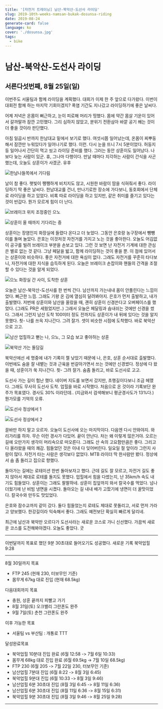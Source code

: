 ```yaml
---
title: '[자전거 트레이닝] 남산-북악산-도선사 라이딩'
slug: 2019-10th-weeks-namsan-bukak-dosunsa-riding
date: 2019-08-24
generate-card: false
language: ko
cover: './dosunsa.jpg'
tags:
  - bike
---
```


# 남산-북악산-도선사 라이딩

## 서른다섯번째, 8월 25일(일)

이번주도 서울팀과 함께 라이딩을 계획했다. 대회가 이제 한 주 앞으로 다가왔다. 이번이 대회전 함께 하는 마지막 기회이겠지? 폭염 기간도 지나갔고 라이딩하기에 좋은 날씨다.

어제 저녁은 온몸이 뻐근하고, 눈이 피로해 머리가 띵했다. 몸에 약간 몸살 기운이 있어서 갈까말까 잠깐 고민했다. 그리 심하지 않았고, 분위기 전환삼아 바깥 공기 쐐는 것이 더 좋을 것이라 판단했다.

아침 일곱시 반까지 한남대교 밑에서 보기로 했다. 여섯시쯤 일어났는데, 온몸이 찌뿌둥해서 잠깐만 누워있다가 일어나기로 했다. 이런. 다시 눈을 뜨니 7시 5분이었다. 허둥지둥 일어나서 간단히 먹고 씼고 라이딩 준비를 했다. 그러는 동안 상훈이도 일어났다. 나보다 늦는 사람이 있군. 휴, 그나마 다행이다. 만날 때마다 지각하는 사람이 간식을 사곤 했는데, 오늘도 상훈이가 사겠군. 유후

![한남나들목에서 기다림](./dosunsa_1.jpg)

날이 참 좋다. 햇빛이 쨍쨍하게 비치지도 않고, 시원한 바람이 땀을 식혀줘서 좋다. 라이딩하기 딱 좋은 날씨다. 한남대교를 건너, 만나기로한 장소에 가다보니, 동호회에서 단체로 라이딩을 하고 있었다. 비록 따로 라이딩을 하고 있지만, 같은 취미를 즐기고 있다는 것이 반갑다. 뭔가 모르게 힘이 더 난다.

![브레이크 위치 조정중인 으노](./dosunsa_2.jpg)

![상훈이 올 때까지 기다리는 중](./dosunsa_3.jpg)

상훈이는 장염인지 화장실에 들렸다 온다고 더 늦었다. 그동안 은호랑 농구장에서 뺑뺑이를 돌며 놀았다. 은호는 이것저것 자전거를 가지고 노는 것을 좋아한다. 오늘도 어김없이 공구를 빌려 브레이크 부분을 손보고 있다. 그런 것 보면 난 자전거 기계에 대한 관심은 별로 없는 것 같다. 그냥 페달을 밟고, 함께 라이딩하는 것이 좋을 뿐. 이 점에 있어서는 상훈이와 비슷하다. 좋은 자전거에 대한 욕심이 없다. 그래도 자전거를 꾸준히 타다보니, 자전거에 대한 지식을 습득하게 된다. 오늘은 브레이크 손잡이와 핸들의 간격을 조절할 수 있다는 것을 알게 되었다.

![으노 화장실 간 사이, 도착한 상훈](./dosunsa_4.jpg)

오늘은 남산-북악산-도선사를 한 번씩 간다.
남산까지 가는내내 몸이 안풀린다는 느낌이었다. 뻐근한 느낌. 그래도 기왕 온 김에 열심히 달려봐야지. 은호가 먼저 출발하고, 내가 출발했다. 저번에 상훈이와 남산을 올랐을 때, 괜히 상훈이 신경쓴다고 오버페이스를 했었다. (그래도 PR은 세웠었지만..) 그래서 오늘은 페달링과 숨내쉬는 것에만 신경을 썼다. 그래서 그런지 남산 도착 100미터 정도 전까지도 상훈이가 내 뒤에 있다는 것을 알지 못했다. 쵯- 나를 쓰윽 지나간다. 그려 잘가. 셋이 비슷한 시점에 도착했다. 바로 북악산으로 고고.

![남산 업힐하고 뻗는 나, 으노, 그 모습 보고 좋아하는 상훈](./dosunsa_5.jpg)

![북악산 가는 돌담길](./dosunsa_6.jpg)

북악산에선 세 명중에 내가 기록이 젤 낮았기 때문에 나, 은호, 상훈 순서대로 출발했다. 이번에도 숨을 잘 내뱉는 것과 근육을 번갈아가면서 쓰는 것에만 신경썼다. 정상에 다 왔을 때, 상훈이가 쑥 지나간다. 쵯- 그려 잘가. 숨좀 돌리고, 바로 도선사로 고고.

도선사 가는 길이 험난 했다. 네이버 지도를 보면서 갔지만, 초행길이다보니 조금 헤맸다. 그래도 무사히 도선사 도착. 업힐을 바로 시작했다. 처음으로 온 것이라 기록보단 완주가 목표였다. 경사도 30% 이라던데.. (지금와서 검색해보니 평균경사도가 13%다.) 뭔가모를 기억의 오류.

![도선사 정상에서 1](./dosunsa_7.jpg)

![도선사 정상에서 2](./dosunsa_8.jpg)

끌바만 하지 말고 오르자. 오늘이 도선사에 오는 마지막이다. 다음엔 다시 안와야지. 와리가리를 하자. 무슨 이런 경사가 다있어. 끝이 안난다. 차는 왜 이렇게 많은거야. 오르는 길에 오만가지 생각이 머리속으로 떠오른다. 그래도 산 속의 고요함만큼은 좋다. 그리고 다 올라왔을 때의 쾌감. 힘들었던 것은 이내 다 잊어버린다. 일요일 절 앞이라 그런지 사람이 많다. 자전거 타는 사람은 생각보다 없었다. MTB 라이더 딱 한사람만 봤다. 정상에서 숨 좀 돌리고 집으로 향했다.

돌아가는 길에는 로테이션 한번 돌아보자고 했다. 근데 길도 잘 모르고, 자전거 길도 좋지 않아서 제대로 로테를 돌지도 못했다. 업힐에서 힘을 다썼는지, 난 35km/h 속도 내기도 힘들었다. 상훈이는 그래도 팔팔하네. 상훈이 집앞까지 와서 칼국수를 먹었다. 넘나 더웠기에 난 비빔 냉면을 시켰다. 돌아오는 길 내내 배가 고팠기에 냉면이 더 꿀맛이었다. 칼국수와 만두도 맛있었다.

은호와 잠수교까지 같이 갔다. 둘다 힘들었는지 로테도 제대로 못돌리고, 서로 먼저 가라고 양보했다. 한강길이라 익숙해서 좋다. 그래도 예전보단 확실히 빠르게 달리네.

최근에 남산과 북악만 오르다가 도선사라는 새로운 코스로 가니 신선했다. 가끔씩 새로운 코스를 도전해봐야겠다. 오늘도 좋았다. 굿

---

이번달까지 목표로 했던 9분 30초대로 들어오기도 성공했다.
새로운 기록 북악업힐 9:28

---

8월 30일까지 목표

- FTP 245 (현재 230, 터보무인 기준)
- 몸무게 67kg 대로 진입 (현재 68.5kg)

다음대회까지 목표

- 충원, 상훈 끝까지 피빨고 가기
- 8월 31일(토) 오크밸리 그란폰도 완주
- 9월 7일(토) 춘천 그란폰도 완주

이후 가능한 목표

- 서울팀 vs 부산팀 : 개통로 TTT

달성완료목표

- 북악업힐 10분대 진입 완료 (6월 12:58 -> 7월 6일 10:33)
- 몸무게 68kg 대로 진입 완료 (6월 69.5kg -> 7월 10일 68.5kg)
- FTP 230 (6월 205 -> 7월 22일 230, 터보무인 기준)
- 남산업힐 7분대 진입 (6월 8:22 -> 8월 3일 6:45)
- 북악업힐 9분대 진입 (6월 10:33 -> 8월 3일 9:46)
- 남산업힐 6분 30초대 진입 (8월 3일 6:45 -> 8월 11일 6:36)
- 남산업힐 6분 30초대 진입 (8월 11일 6:36 -> 8월 15일 6:31)
- 북악업힐 9분 30초대 진입 (8월 3일 9:46 -> 8월 25일 9:28)

---
